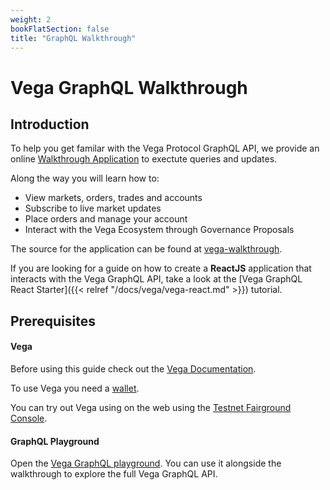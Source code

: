 ```yaml
---
weight: 2
bookFlatSection: false 
title: "GraphQL Walkthrough"
---
```


# Vega GraphQL Walkthrough

## Introduction 

To help you get familar with the Vega Protocol GraphQL API, we provide an online [Walkthrough Application](https://vega-walkthrough.web.app/) to exectute queries and updates.

Along the way you will learn how to:

- View markets, orders, trades and accounts
- Subscribe to live market updates
- Place orders and manage your account
- Interact with the Vega Ecosystem through Governance Proposals

The source for the application can be found at [vega-walkthrough](https://github.com/ben-razor/vega-guide/tree/main/GraphQL-Guides/apps/vega-walkthrough).

If you are looking for a guide on how to create a **ReactJS** application that interacts with the Vega GraphQL API, take a look at the [Vega GraphQL React Starter]({{< relref "/docs/vega/vega-react.md" >}}) tutorial.

## Prerequisites

#### Vega

Before using this guide check out the [Vega Documentation](https://docs.fairground.vega.xyz/).

To use Vega you need a [wallet](https://docs.fairground.vega.xyz/docs/wallet/).

You can try out Vega using on the web using the [Testnet Fairground Console](https://console.fairground.wtf/).

#### GraphQL Playground

Open the [Vega GraphQL playground](https://lb.testnet.vega.xyz/playground). You can use it alongside the walkthrough to explore the full Vega GraphQL API.